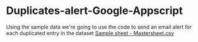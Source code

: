 # Duplicates-alert-Google-Appscript

Using the sample data we're going to use the code to send an email alert for each duplicated entry in the dataset
[Sample sheet - Mastersheet.csv](https://github.com/Imma44/Duplicates-alert-Google-Appscript/files/9857799/Sample.sheet.-.Mastersheet.csv)
